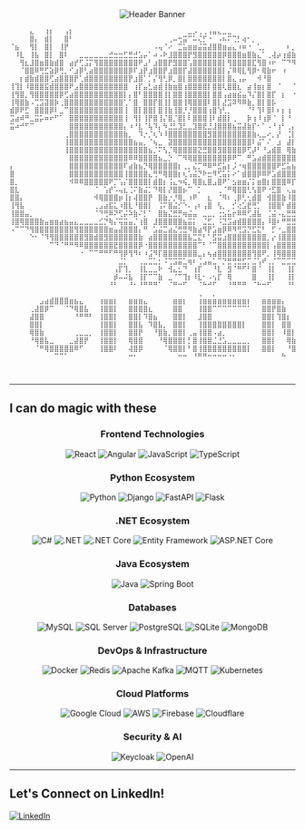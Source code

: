 <div align="center">

<img src="https://capsule-render.vercel.app/api?type=waving&color=gradient&customColorList=6,11,20&height=200&section=header&text=Welcome%2C%20grab%20a%20coffee%20☕&fontSize=36&fontColor=fff&animation=twinkling&fontAlignY=32&desc=&descAlignY=51&descAlign=50" alt="Header Banner">


</div>

```
⠀⠀⠀⠀⣄⠀⠀⢰⡆⠀⠀⢠⡆⠀⠀⠀⠀⠀⠀⠀⠀⠀⠀⠀⠀⠀⠀⠀⠀⠀⠀⠀⠀⠀⠀⠀⣀⡠⢀⢀⢠⣤⣄⣀⣀⠀⠀⠀⠀⠀⠀⠀⠀⠀⠀⠀⠀⠀⠀⠀⠀⠀⠀⠀⠀⠀⠀⠀⠀⠀⠀⠀⠀⢀⠀⠀⠀⢠⡄⠀⠀⠀⠀⠀⠀
⠀⠀⠀⠀⣿⡄⠀⣾⡇⠀⠀⣿⠃⠀⠀⠀⠀⠀⠀⠀⠀⠀⠀⠀⠀⠀⠀⠀⠀⠀⠀⠀⢀⠤⢒⣭⠉⠥⢌⡋⠐⠀⠠⠦⠍⢉⡃⢴⠂⡀⠀⠀⠀⠀⠀⠀⠀⠀⠀⠀⠀⠀⠀⠀⠀⠀⠀⠀⠀⠀⠀⠀⠀⠸⣧⠀⠀⢸⡇⠀⢀⡆⠀⠀⠀
⠈⣦⠀⠀⢻⡇⠀⣿⡇⠀⢸⡟⠀⠀⠀⠀⠀⠀⠀⠀⠀⠀⠀⠀⠀⠀⠀⠀⠀⠠⢤⠈⠔⠀⣉⣥⣶⣶⣬⣭⣼⣿⣿⣶⣤⣄⠰⠶⠐⠀⢁⡀⠀⠀⠀⠀⠆⡀⢀⣀⡀⠀⣶⣒⡀⠀⠀⠀⠀⠀⠀⡀⠀⠀⣿⡀⠀⢸⡇⠀⣸⡇⠀⠀⠀
⠀⠸⣇⠀⢸⣧⠀⣿⡇⠀⣿⠇⠀⠀⣀⣀⣀⣀⣀⣀⣚⣒⣒⣋⣛⣚⣡⡤⠁⠴⠠⠗⣸⣿⣿⣿⡟⣻⣿⣿⣿⣿⣿⡿⣿⣿⣿⣶⣿⣷⣄⠁⢀⢼⡴⢰⣾⣷⣿⣿⣿⣶⣶⣶⣿⣭⣿⣿⣿⣿⣤⣤⣙⣀⢹⣇⠀⢸⡇⠀⣿⠁⠂⣰⠃
⠀⠀⢻⣆⣸⣿⣶⣿⣷⣾⣿⠀⣴⡞⢋⣨⡍⢻⣿⣿⣿⣿⣿⣿⣿⣿⠟⣠⠃⣰⣿⣿⡟⣻⣿⣿⢡⣿⣿⣿⣿⣿⣿⡇⢻⣿⣿⣿⣿⣏⢻⣿⠰⠖⠀⠉⠙⠻⣿⣿⣿⣿⣿⣿⣿⣿⣿⣿⡿⢛⡛⠻⣿⣿⢸⣿⣄⣼⣇⣸⣿⠘⢰⡏⣸
⠀⠀⠈⣿⣿⠿⢛⣋⣵⡿⢛⡀⠊⣰⡿⢃⣴⣿⣿⣿⣿⣿⣿⣿⡿⠏⣰⡟⣰⣿⣿⡟⣰⣿⣿⡏⣼⣿⣿⣿⣿⣿⣿⡇⡌⠿⢿⣇⢻⡿⠂⢿⣷⠖⠀⠰⠀⠀⠛⢻⣿⣿⣿⣿⣿⣿⣿⣿⣿⣦⠹⣷⡌⠻⢸⣿⣛⠻⢿⣿⣿⣦⡙⢰⣿
⠀⠀⡆⣾⣷⣾⣿⣿⢋⣴⣿⣿⣿⡟⢁⣾⣿⣿⣿⣿⣿⣿⣿⣿⡟⣰⣿⠁⡁⡌⢻⢃⡿⡀⣿⡇⣿⣿⣿⣿⣿⣿⣿⡇⣿⣄⢠⡤⠀⠀⠺⠘⣿⠀⠀⠀⠀⠀⡄⠀⣿⣿⣿⣿⣿⣿⣿⣿⣿⣿⣷⡘⣿⣦⣶⣭⠻⣿⣶⣬⣝⣿⡇⣿⣿
⢸⢹⡇⠸⣿⣿⣿⣯⣾⣿⣿⣿⠟⣠⣿⣿⣿⣿⣿⣿⣿⣿⣿⣿⠀⢰⡏⣤⣃⣴⣾⢸⣷⣶⣿⢰⣿⣿⣿⣿⡇⣿⣿⢇⣿⣿⣆⠀⣴⢸⣶⡆⣿⠀⠈⠀⠀⠈⠁⢁⣿⣿⣿⣿⣿⣿⣿⣿⣿⣿⣿⣧⠘⣿⣿⣿⣷⠸⣿⣿⣿⣿⢀⣿⣿
⢸⢻⣿⡀⢻⣿⣿⣿⣿⣿⡿⢋⣴⣿⣿⣿⣿⣿⣿⣿⣿⣿⣿⡇⡄⣿⠃⣿⣿⣿⣿⢸⡇⣿⣿⢸⣿⣿⣿⣿⡇⣿⣿⢠⣴⣶⣮⣤⠹⡌⣿⡇⣿⡏⠀⡆⠀⠐⠄⠘⣿⣿⣿⣿⣿⣿⣿⣿⣿⣿⣿⣿⣷⡘⢿⣿⣿⣷⣿⣿⣿⡏⣸⣿⣿
⢸⢿⣿⣷⠠⢉⣩⣽⣿⡷⢀⣿⣿⣿⣿⣿⣿⣿⣿⣿⣿⣿⣿⢁⠁⣿⠀⣿⣿⡏⣿⢸⡇⣿⣿⢸⢿⣿⣿⣿⠇⣿⡇⣜⣩⠽⠻⠿⣷⡀⣿⡇⣿⡧⠀⠀⠀⠀⢀⣼⣿⣿⣿⣿⣿⣿⣿⣿⣿⣿⣿⣿⣿⣿⡆⠙⣉⣽⣟⠻⠏⣰⣿⣿⣿
⣾⡿⠟⣋⠀⣿⣿⣿⡿⠇⣀⠉⣿⣿⣿⣿⣿⣿⣿⣿⣿⣿⣿⢸⠀⣿⡇⣿⣿⡇⣿⢸⣷⢸⣿⡘⡘⣿⣿⣿⢰⣿⢱⢃⡀⠀⠀⠀⠈⠃⢹⠇⣿⠇⠆⡆⢰⠀⢿⣿⣿⣿⣿⣿⣿⣿⣿⣿⣿⣿⣿⣿⣿⡇⣀⠀⢿⣿⣿⣿⠀⠿⣿⣿⣿
⣩⣴⠾⠛⣀⣭⡥⠶⠖⠋⠁⠀⣿⣿⣿⣿⣿⣿⣿⣿⣿⣿⣿⢸⠀⢻⡇⢸⡟⣿⢸⡌⣿⡈⣿⡇⠇⣿⣿⣿⢸⠇⣾⣿⡇⢀⠀⠀⡷⢰⠸⢰⡿⠈⠀⡇⠘⠀⢸⣿⣿⣿⣿⣿⣿⣿⣿⣿⣿⣿⣿⣿⣿⠁⠈⠙⠒⠦⣭⡛⠸⣶⣬⡙⠿
⣭⠴⠚⠋⠉⠀⠀⠀⠀⠀⠀⠀⣿⣿⣿⣿⣿⣿⣿⣿⣿⣿⣿⡄⠰⠘⣇⠈⢧⠹⡄⠳⣘⣃⣹⣃⣀⣹⣿⣟⣘⣸⣿⣿⣿⣦⣭⣼⣷⡏⠂⠁⠠⠘⢰⠃⢀⡄⠸⣿⣿⣿⣿⣿⣿⣿⣿⣿⣿⣿⣿⣿⣿⠀⠀⠀⠀⠀⠀⠉⠓⠦⣍⡛⢷
⠀⠀⠀⠀⠀⠀⠀⠀⠀⠀⠀⢀⣿⣿⣿⣿⣿⣿⣿⣿⣿⣿⣿⣷⡀⠀⠹⡐⡈⢆⠱⠸⣿⣿⣿⣿⣿⣿⣿⣿⣻⣿⣿⣿⣿⣿⣿⣿⣿⣷⢄⣀⠔⡀⡜⠀⢈⡇⡀⣿⣿⣿⣿⣿⣿⣿⣿⣿⣿⣿⣿⣿⣿⠀⠀⠀⠀⠀⠀⠀⠀⠀⠈⠙⠲
⠀⠀⠀⠀⠀⠀⠀⠀⠀⠀⠀⢸⣿⣿⣿⣿⣿⣿⣿⣿⣿⣿⣿⣿⣿⣦⣤⡀⠈⢦⣀⠀⣽⣿⣿⣿⣿⣿⣿⣿⣿⣿⣿⣿⣿⣿⣿⣿⣿⠇⣬⠁⠌⠀⣰⠀⣼⡇⠀⣿⣿⣿⣿⣿⣿⣿⣿⣿⣿⣿⣿⣿⣿⠀⠀⠀⠀⠀⠀⠀⠀⠀⠀⠀⠀
⠀⠀⠀⠀⠀⠀⠀⠀⠀⠀⠀⢸⣿⣿⣿⣿⣿⣿⣿⣿⣿⣿⣿⣿⣿⣿⣿⣿⣦⡈⠍⢣⡈⢿⣿⣿⣿⣿⣝⣛⣿⣿⣻⣿⣿⣿⣿⡿⢋⡼⠃⠘⣠⣾⣿⠀⢿⣷⣠⣿⣿⣿⣿⣿⣿⣿⣿⣿⣿⣿⣿⣿⣿⠀⠀⠀⠀⠀⠀⠀⠀⠀⠀⠀⠀
⠀⠀⠀⠀⠀⠀⠀⠀⠀⠀⠀⠀⣿⣿⣿⣿⣿⣿⣿⣿⣿⣿⣿⣿⠿⠿⣿⣿⣿⣿⣦⣀⡑⠀⠉⠻⢿⣿⣿⣿⣿⣿⣿⣿⡿⠟⠉⠀⠛⣡⣴⣾⣿⣿⣿⣿⣿⣿⣿⣿⣿⣿⣿⣿⣿⣿⣿⣿⣿⣿⣿⣿⡿⠀⠀⠀⠀⠀⠀⠀⠀⠀⠀⠀⢠
⡄⠀⠀⠀⠀⠀⠀⠀⠀⠀⠀⠀⣿⣿⣿⣿⣿⣿⣿⣿⣿⣿⣿⠏⣴⣷⣦⡙⢿⣿⣿⣿⣿⣿⡆⢀⡀⣌⡉⠛⠿⠛⣋⣥⡆⡨⠐⢶⣿⣿⣿⣿⣿⣿⠟⣋⣥⣦⠸⣿⣿⣿⣿⣿⣿⣿⣿⣿⣿⣿⣿⣿⡇⠀⠀⠀⠀⠀⠀⠀⠀⠀⠀⢠⣿
⣿⠀⠀⠀⠀⠀⠀⠀⠀⠀⠀⠀⣿⣿⣿⣿⣿⣿⣿⣿⣿⣿⣿⢸⣿⣿⣿⣿⣄⢛⠛⢿⣿⣿⡆⢆⢡⣬⡙⠗⣒⠻⢋⣥⡅⠔⠁⣾⣿⣿⡿⠿⠟⣡⣾⣿⣿⣿⢀⣿⣿⣿⣿⣿⣿⣿⣿⣿⣿⣿⣿⣿⡇⠀⠀⠀⠀⠀⠀⠀⠀⠀⠀⣾⣿
⣿⡀⠀⠀⠀⠀⠀⠀⠀⠀⠀⠀⠺⠿⠿⣿⣿⣿⣿⣿⠟⡉⢡⡌⣿⣿⣿⣿⡇⣾⣿⡆⢨⣄⠲⢮⡀⢿⣿⣆⣿⣠⣿⠟⠁⣢⣶⣶⡌⡅⣶⣿⡆⣿⣿⣿⠿⡏⣼⢙⠻⣿⣿⣿⣿⣿⣿⣿⣿⣿⣿⣿⡇⠀⠀⠀⠀⠀⠀⠀⠀⠀⢀⣿⣿
⣿⣇⠀⠀⠀⠀⠀⠀⠀⠀⠀⠀⠀⠀⠀⠀⠀⠈⠀⢡⡞⠡⢤⣆⢈⠍⣷⣬⡁⠙⢿⡇⡜⣿⣿⡦⠉⠀⡁⠀⠀⠀⢀⠈⠛⢿⣿⣿⢃⢣⣿⠟⠐⣋⣿⠀⢄⣤⣙⣀⠳⣌⣛⡛⠛⠛⠛⠛⠛⠛⠛⠁⠀⠀⠀⠀⠀⠀⠀⠀⠀⠀⣸⣿⣿
⣿⣿⡄⠀⠀⠀⠀⠀⠀⠀⠀⠀⠀⠀⠀⠀⠀⠺⢿⣿⣿⣿⡶⢸⡆⢼⣿⣿⡟⠀⣿⣷⡐⡘⢿⡀⠰⠟⠀⠀⣆⠀⠈⠻⠆⢀⡿⢃⢂⣾⣿⠀⢺⣿⣿⣷⠸⣿⠩⣥⣶⣾⣦⣤⡄⠀⠀⠀⠀⠀⠀⠀⠀⠀⠀⠀⠀⠀⠀⠀⠀⢠⣿⣿⣿
⢸⢻⣧⠀⠀⠀⠀⠀⠀⠀⠀⠀⠀⠀⠀⠀⠀⢀⣠⣴⣯⣅⠰⣿⣇⠘⣿⣿⡇⠀⢨⠍⣿⣬⡊⠑⠄⢠⠆⢠⣿⠀⢣⡀⠀⡊⢔⣡⣟⢛⡁⠀⢸⣿⣿⠃⣾⣿⣷⠌⣩⣿⡙⠉⠀⠀⠀⠀⠀⠀⠀⠀⠀⠀⠀⠀⠀⠀⠀⠀⠀⣿⣿⣿⣿
⢸⣿⣿⣤⡀⠀⠀⠀⠀⠀⠀⠀⠀⠀⠀⠀⠀⠈⠙⢛⠿⠝⢋⡬⠵⣷⠌⡃⠁⠀⣿⣷⣌⣛⡛⢶⣬⣤⠀⣀⣀⡀⢐⣢⣥⡖⠿⠿⢋⣼⣧⠀⢈⣬⠠⣄⣛⣛⠰⠾⠿⠟⢛⠓⠀⠀⠀⠀⠀⠀⠀⠀⠀⠀⠀⠀⠀⠀⠀⠀⣰⣿⣿⣿⣿
⢸⣿⢿⣿⣿⣿⣷⣤⣶⣶⣴⣦⣤⣄⣀⣀⣀⣀⣊⡙⢷⡌⢭⣭⣤⡈⢰⣿⠀⣸⣿⣿⣿⣿⣿⣦⣭⡅⠀⣈⣋⡀⠨⣙⣩⣴⣾⣿⣿⣿⣿⡄⠸⣿⠆⠛⣛⣛⣛⠂⣴⡾⠢⠀⠀⠀⠀⠀⠀⠀⠀⠀⠀⠀⠀⣀⣀⣀⣤⣾⣿⣿⣿⣿⣿
⠠⠉⠉⠙⢻⣿⣿⣿⣿⣿⣿⣿⣿⢻⣿⣿⣿⣿⣿⣿⣶⣤⣼⣿⣿⣿⡄⠛⠀⣡⣬⣉⣴⣌⢛⣛⠻⣷⣴⠻⡟⣡⣶⡿⠿⠻⢛⣩⡙⣋⣍⠃⠀⡋⠐⣀⣿⣿⣇⣚⣡⣴⣿⣷⣶⣶⣶⣿⣿⣿⣿⣿⣿⣿⣿⣿⣿⣿⣿⣿⣿⣿⣿⣿⣿
⠀⠀⠀⠀⠑⠂⠈⠹⢻⣿⣿⣿⣿⣿⣿⣻⣿⣾⣿⣻⣿⣿⣿⣿⣿⣿⣷⠀⣴⣿⣿⣿⣿⣿⣿⣿⣧⣉⣍⠃⠁⣫⣭⣰⣿⣿⣿⣿⣿⣿⣿⣿⡀⡔⢸⣿⣿⣿⣿⣿⣿⣿⣿⣿⣿⣿⣿⣿⣿⣿⣿⣿⣿⣭⣿⣿⣿⣿⣿⣿⣿⣿⣿⣿⣿
⠀⠀⠀⠀⠀⠀⠀⠀⠉⠙⠈⠛⠛⠻⠿⣿⣿⣿⣿⣿⣿⣟⣿⣿⣿⣿⡿⠐⣿⣿⣿⣿⣿⣿⣿⣿⣿⣿⠉⠃⠈⠉⣿⣿⣿⣿⣿⣿⣿⣿⣿⣿⡇⢠⣿⣿⣿⣿⣿⣿⣿⣿⣿⣿⣿⣿⣿⣽⣿⣿⣿⣿⣿⣿⣿⡿⣿⠿⠿⠿⠟⠛⠋⠉⠈
⠀⠀⠀⠀⠀⠀⠀⠀⠀⠀⠀⠀⠀⠀⠐⠀⠉⠉⠛⠛⠋⠛⢻⡿⢻⠻⠆⠰⣨⠻⡏⣿⣿⣿⣿⣿⣿⣿⣀⡄⢦⣴⣿⣿⣿⣿⣿⣿⣿⢻⣿⠟⡀⢸⢿⣿⣿⣿⣿⣿⣿⣿⣿⣿⣿⣿⣿⣿⣿⣿⠿⠿⠛⠉⠙⠋⠙⠂⠐⠀⠀⠀⠀⠀⠀
⠀⠀⠀⠀⠀⠀⠀⠀⠀⠀⠀⠀⠀⠀⠀⠀⠀⠀⠀⠀⠀⠀⣈⡁⠀⠀⢀⣀⣉⣁⡂⠨⢉⣩⣭⣁⢶⠆⢈⣠⣤⣁⠉⡙⣛⢛⣛⣋⡉⣈⢡⠞⢀⡈⠉⣉⣉⣉⣉⠉⢉⣉⣉⣉⠙⠙⠉⠉⠀⠀⠀⠁⠀⠀⠀⠀⠀⠀⠀⠀⠀⠀⠀⠀⠀
⠀⠀⠀⠀⠀⠀⠀⠀⠀⠀⠀⠀⠀⠀⠀⠀⠀⠀⠀⠀⠀⢠⡏⢹⡀⠀⢸⣇⣀⣀⠗⠀⢺⣄⣂⠙⠀⢰⡏⠀⠀⠘⣇⠀⣻⠈⠛⠋⠃⣿⠈⠀⢸⡇⠀⠀⢸⡇⠀⠀⢸⣀⣀⣀⠀⠀⠀⠀⠀⠀⠀⠀⠀⠀⠀⠀⠀⠀⠀⠀⠀⠀⠀⠀⠀
⠀⠀⠀⠀⠀⠀⠀⠀⠀⠀⠀⠀⠀⠀⠀⠀⠀⠀⠀⠀⠀⡾⠤⠬⣧⠀⢸⡏⠉⠉⣷⠀⣀⠈⠉⢹⡆⠸⣇⠂⠠⢢⡏⠀⢿⠀⠀⠀⠀⣿⠀⠀⢸⡇⠀⠀⢸⡇⠀⠀⢸⠉⠉⠉⠀⠀⠀⠀⠀⠀⠀⠀⠀⠀⠀⠀⠀⠀⠀⠀⠀⠀⠀⠀⠀
⠀⠀⠀⠀⠀⠀⠀⠀⠀⠀⠀⠀⠀⠀⠀⠀⠀⠀⠀⠀⠘⠃⠀⠀⠘⠂⠘⠛⠛⠛⠁⠀⠈⠛⠒⠋⠀⠀⠈⠓⠚⠋⠀⠀⠘⠛⠛⠛⠀⠈⠓⠒⠋⠀⠀⠀⠘⠃⠀⠀⠘⠛⠛⠛⠂⠀⠀⠀⠀⠀⠀⠀⠀⠀⠀⠀⠀⠀⠀⠀⠀⠀⠀⠀⠀
⠀⠀⠀⠀⠀⠀⠀⠀⠀⠀⠀⠀⠀⠀⠀⠀⠀⠀⠀⠀⠀⠀⠀⠀⠀⠀⠀⠀⠀⠀⠀⠀⠀⠀⠀⠀⠀⠀⢀⠀⠀⡀⠀⠀⠀⠀⠀⠀⠀⠀⠀⠀⠀⠀⠀⠀⠀⠀⠀⠀⠀⠀⠀⠀⠀⠀⠀⠀⠀⠀⠀⠀⠀⠀⠀⠀⠀⠀⠀⠀⠀⠀⠀⠀⠀
⠀⠀⠀⠀⠀⠀⣠⣴⣾⣿⣿⣿⣶⣦⣄⠀⠀⠀⢰⣶⣶⡆⠀⠀⣶⣶⣶⣄⠀⠀⠀⠀⠀⣶⣶⡆⠀⠀⢰⣶⣶⣶⣶⣶⣶⣶⣶⣶⡆⠀⠀⣶⣶⣶⣶⡄⠀⠀⠀⠀⢰⣶⣶⣶⣶⠀⠀⠀⠀⠀⠀⢀⣶⣶⣶⡄⠀⠀⠀⠀⠀⠀⠀⠀⠀
⠀⠀⠀⠀⢀⣼⣿⡿⠉⠀⠀⠈⠙⢿⣿⣧⠀⠀⢸⣿⣿⡇⠀⠀⣿⣿⣿⣿⣆⠀⠀⠀⠀⣿⣿⠀⠀⠀⢸⣿⣿⠉⠉⠉⠉⠉⠉⠉⠁⠀⠀⣿⣿⡟⣿⣷⠀⠀⠀⠀⣾⣿⢻⣿⣿⠀⠀⠀⠀⠀⠀⣼⣿⠏⣿⣿⡀⠀⠀⠀⠀⠀⠀⠀⠀
⠀⠀⠀⠀⣼⣿⣿⠀⠀⠀⠀⠀⠀⠘⠛⠛⠃⠀⢸⣿⣿⡇⠀⠀⣿⣿⡇⠹⣿⣦⠀⠀⠀⣿⣿⡇⠀⠀⣸⣿⣿⠀⠀⠀⠀⠀⠀⠀⠀⠀⠀⣿⣿⡇⢹⣿⡆⠀⠀⢰⣿⡏⢸⣿⣿⠀⠀⠀⠀⠀⣸⣿⡟⠀⢹⣿⣧⠀⠀⠀⠀⠀⠀⠀⠀
⠀⠀⠀⠀⣿⣿⡇⠀⠀⠀⠀⠀⠀⠀⠀⠀⠀⠀⢸⣿⣿⡇⠀⠀⣿⣿⣧⠀⠹⣿⣧⡀⠀⣿⣿⡇⠀⠀⢸⣿⣿⣿⣿⣿⣿⣿⣿⡇⠀⠀⠀⣿⣿⡇⠀⣿⣿⠀⠀⣾⣿⠁⢸⣿⣿⠀⠀⠀⠀⢠⣿⣿⠃⠀⠈⣿⣿⣆⠀⠀⠀⠀⠀⠀⠀
⠀⠀⠀⠀⢿⣿⣷⠀⠀⠀⠀⠀⠀⢀⣀⣀⡀⠀⢸⣿⣿⡇⠀⠀⣿⣿⡟⠀⠀⠘⣿⣷⡀⣿⣿⡇⢀⣤⢸⣿⣿⠠⣴⡀⠀⠀⠀⠀⠀⠀⠀⣿⣿⡇⠀⠸⣿⡇⢠⣿⡏⠀⢸⣿⣿⠀⠀⠀⠀⣾⣿⣯⣤⣤⣤⣼⣿⣿⡀⠀⠀⠀⠀⠀⠀
⠀⠀⠀⠀⠘⢿⣿⣧⣀⠀⠀⠀⣀⣼⣿⡟⠀⠀⢸⣿⣿⡇⠀⠀⢿⣿⣿⠀⠀⠀⠘⢿⣿⣿⣿⡇⡃⣿⢸⣿⣿⣈⣘⣡⣀⣀⣀⣀⡀⠀⠀⣿⣿⡇⠀⠀⢿⣷⣾⣿⠁⠀⢸⣿⣿⠀⠀⠀⣸⣿⡿⠻⠿⠿⠿⠿⢿⣿⣷⠀⠀⠀⠀⠀⠀
⠀⠀⠀⠀⠀⠈⠛⢿⣿⣿⣿⣿⣿⠿⠋⠀⠀⠀⢸⣿⣿⠇⠀⠀⢼⣿⡿⠀⠀⠀⠀⠈⢿⣿⣿⡇⠃⣿⢸⣿⣿⣿⣿⣿⣿⣿⣿⣿⡇⠀⠀⣿⣿⡇⠀⠀⠘⣿⣿⡏⠀⠀⢸⣿⣿⠀⠀⢰⣿⣿⠇⠀⠀⠀⠀⠀⠘⣿⣿⣇⠀⠀⠀⠀⠀
⠀⠀⠀⠀⠀⠀⠀⠀⠀⠉⠉⠁⠀⠀⠀⠀⠀⠀⠀⠀⠀⠀⠀⠀⠒⠂⠀⠀⠀⠀⠀⠀⠀⠀⠒⠒⠀⠘⠛⠛⠒⠒⠒⠒⠐⠂⠀⠀⠀⠀⠀⠀⠀⠀⠀⠓⠀⠀⠀⠀⠀⠀⠀⠀⠀⠀⠀⠀⠀⠀⠀⠀⠀⠀⠀⠀⠀⠀⠀⠀⠀⠀⠀⠀⠀
⠀⠀⠀⠀⠀⠀⠀⠀⠀⠀⠀⠀⠀⠀⠀⠀⠀⠀⠀⠀⠀⠀⠀⠀⠀⠀⠀⠀⠀⠀⠀⠀⠀⠀⠀⠀⠀⠀⠀⠀⠀⠀⠀⠀⠀⠀⠀⠀⠀⠀⠀⠀⠀⠀⠀⠀⠀⠀⠀⠀⠀⠀⠀⠀⠀⠀⠀⠀⠀⠀⠀⠀⠀⠀⠀⠀⠀⠀⠀⠀⠀⠀⠀⠀⠀
⠀⠀⠀⠀⠀⠀⠀⠀⠀⠀⠀⠀⠀⠀⠀⠀⠀⠀⠀⠀⠀⠀⠀⠀⠀⠀⠀⠀⠀⠀⠀⠀⠀⠀⠀⠀⠀⠀⠀⠀⠀⠀⠀⠀⠀⠀⠀⠀⠀⠀⠀⠀⠀⠀⠀⠀⠀⠀⠀⠀⠀⠀⠀⠀⠀⠀⠀⠀⠀⠀⠀⠀⠀⠀⠀⠀⠀⠀⠀⠀⠀⠀⠀⠀⠀⠀
```

---

## I can do magic with these

<div align="center">

### Frontend Technologies
![React](https://img.shields.io/badge/React-20232A?style=for-the-badge&logo=react&logoColor=61DAFB)
![Angular](https://img.shields.io/badge/Angular-DD0031?style=for-the-badge&logo=angular&logoColor=white)
![JavaScript](https://img.shields.io/badge/JavaScript-F7DF1E?style=for-the-badge&logo=javascript&logoColor=black)
![TypeScript](https://img.shields.io/badge/TypeScript-007ACC?style=for-the-badge&logo=typescript&logoColor=white)

### Python Ecosystem
![Python](https://img.shields.io/badge/Python-3776AB?style=for-the-badge&logo=python&logoColor=white)
![Django](https://img.shields.io/badge/Django-092E20?style=for-the-badge&logo=django&logoColor=white)
![FastAPI](https://img.shields.io/badge/FastAPI-005571?style=for-the-badge&logo=fastapi&logoColor=white)
![Flask](https://img.shields.io/badge/Flask-000000?style=for-the-badge&logo=flask&logoColor=white)

### .NET Ecosystem
![C#](https://img.shields.io/badge/C%23-239120?style=for-the-badge&logo=c-sharp&logoColor=white)
![.NET](https://img.shields.io/badge/.NET-5C2D91?style=for-the-badge&logo=.net&logoColor=white)
![.NET Core](https://img.shields.io/badge/.NET%20Core-512BD4?style=for-the-badge&logo=.net&logoColor=white)
![Entity Framework](https://img.shields.io/badge/Entity%20Framework-512BD4?style=for-the-badge&logo=entity-framework&logoColor=white)
![ASP.NET Core](https://img.shields.io/badge/ASP.NET%20Core-512BD4?style=for-the-badge&logo=.net&logoColor=white)

### Java Ecosystem
![Java](https://img.shields.io/badge/Java-ED8B00?style=for-the-badge&logo=java&logoColor=white)
![Spring Boot](https://img.shields.io/badge/Spring%20Boot-6DB33F?style=for-the-badge&logo=spring-boot&logoColor=white)

### Databases
![MySQL](https://img.shields.io/badge/MySQL-00000F?style=for-the-badge&logo=mysql&logoColor=white)
![SQL Server](https://img.shields.io/badge/SQL%20Server-CC2927?style=for-the-badge&logo=microsoft-sql-server&logoColor=white)
![PostgreSQL](https://img.shields.io/badge/PostgreSQL-316192?style=for-the-badge&logo=postgresql&logoColor=white)
![SQLite](https://img.shields.io/badge/SQLite-07405E?style=for-the-badge&logo=sqlite&logoColor=white)
![MongoDB](https://img.shields.io/badge/MongoDB-4EA94B?style=for-the-badge&logo=mongodb&logoColor=white)

### DevOps & Infrastructure
![Docker](https://img.shields.io/badge/Docker-2496ED?style=for-the-badge&logo=docker&logoColor=white)
![Redis](https://img.shields.io/badge/Redis-DC382D?style=for-the-badge&logo=redis&logoColor=white)
![Apache Kafka](https://img.shields.io/badge/Apache%20Kafka-231F20?style=for-the-badge&logo=apache-kafka&logoColor=white)
![MQTT](https://img.shields.io/badge/MQTT-3C5280?style=for-the-badge&logo=mqtt&logoColor=white)
![Kubernetes](https://img.shields.io/badge/Kubernetes-326CE5?style=for-the-badge&logo=kubernetes&logoColor=white)

### Cloud Platforms
![Google Cloud](https://img.shields.io/badge/Google%20Cloud-4285F4?style=for-the-badge&logo=google-cloud&logoColor=white)
![AWS](https://img.shields.io/badge/Amazon_AWS-232F3E?style=for-the-badge&logo=amazon-aws&logoColor=white)
![Firebase](https://img.shields.io/badge/Firebase-039BE5?style=for-the-badge&logo=firebase&logoColor=white)
![Cloudflare](https://img.shields.io/badge/Cloudflare-F38020?style=for-the-badge&logo=cloudflare&logoColor=white)

### Security & AI
![Keycloak](https://img.shields.io/badge/Keycloak-009639?style=for-the-badge&logo=keycloak&logoColor=white)
![OpenAI](https://img.shields.io/badge/OpenAI-412991?style=for-the-badge&logo=openai&logoColor=white)

</div>

---

## Let's Connect on LinkedIn!
[![LinkedIn](https://img.shields.io/badge/LinkedIn-0077B5?style=for-the-badge&logo=linkedin&logoColor=white)](https://www.linkedin.com/in/alejandrojosedeoliveirabarrancos/)

</div>